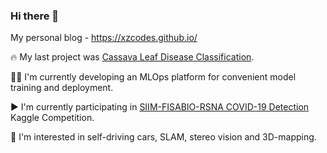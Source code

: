 ### Hi there 👋

My personal blog - https://xzcodes.github.io/

🔥 My last project was [Cassava Leaf Disease Classification](https://github.com/t0efL/Cassava-Leaf-Disease-Classification).


👨‍💻 I'm currently developing an MLOps platform for convenient model training and deployment. 


▶️ I'm currently participating in [SIIM-FISABIO-RSNA COVID-19 Detection](https://www.kaggle.com/c/siim-covid19-detection) Kaggle Competition.  


🚗 I'm interested in self-driving cars, SLAM, stereo vision and 3D-mapping.  


